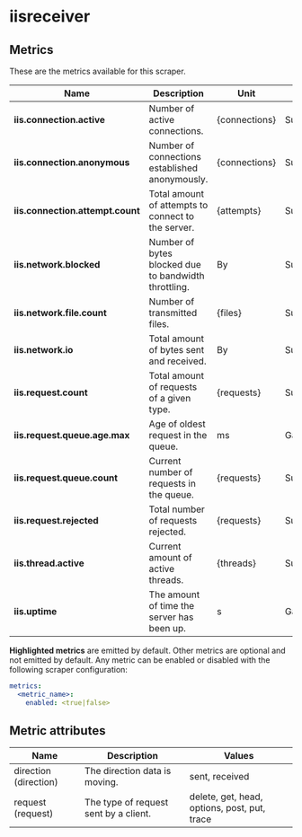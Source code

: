 [comment]: <> (Code generated by mdatagen. DO NOT EDIT.)

# iisreceiver

## Metrics

These are the metrics available for this scraper.

| Name | Description | Unit | Type | Attributes |
| ---- | ----------- | ---- | ---- | ---------- |
| **iis.connection.active** | Number of active connections. | {connections} | Sum(Int) | <ul> </ul> |
| **iis.connection.anonymous** | Number of connections established anonymously. | {connections} | Sum(Int) | <ul> </ul> |
| **iis.connection.attempt.count** | Total amount of attempts to connect to the server. | {attempts} | Sum(Int) | <ul> </ul> |
| **iis.network.blocked** | Number of bytes blocked due to bandwidth throttling. | By | Sum(Int) | <ul> </ul> |
| **iis.network.file.count** | Number of transmitted files. | {files} | Sum(Int) | <ul> <li>direction</li> </ul> |
| **iis.network.io** | Total amount of bytes sent and received. | By | Sum(Int) | <ul> <li>direction</li> </ul> |
| **iis.request.count** | Total amount of requests of a given type. | {requests} | Sum(Int) | <ul> <li>request</li> </ul> |
| **iis.request.queue.age.max** | Age of oldest request in the queue. | ms | Gauge(Int) | <ul> </ul> |
| **iis.request.queue.count** | Current number of requests in the queue. | {requests} | Sum(Int) | <ul> </ul> |
| **iis.request.rejected** | Total number of requests rejected. | {requests} | Sum(Int) | <ul> </ul> |
| **iis.thread.active** | Current amount of active threads. | {threads} | Sum(Int) | <ul> </ul> |
| **iis.uptime** | The amount of time the server has been up. | s | Gauge(Int) | <ul> </ul> |

**Highlighted metrics** are emitted by default. Other metrics are optional and not emitted by default.
Any metric can be enabled or disabled with the following scraper configuration:

```yaml
metrics:
  <metric_name>:
    enabled: <true|false>
```

## Metric attributes

| Name | Description | Values |
| ---- | ----------- | ------ |
| direction (direction) | The direction data is moving. | sent, received |
| request (request) | The type of request sent by a client. | delete, get, head, options, post, put, trace |
